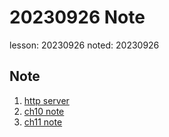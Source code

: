 # 20230926 Note
lesson: 20230926
noted: 20230926

## Note
1. [http server](20230926.md)
2. [ch10 note](ch10-2.md)
3. [ch11 note](ch11-1.md)